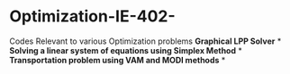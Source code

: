 # Optimization-IE-402-
Codes Relevant to various Optimization problems
**Graphical LPP Solver**
*
**Solving a linear system of equations using Simplex Method**
*
**Transportation problem using VAM and MODI methods**
*
